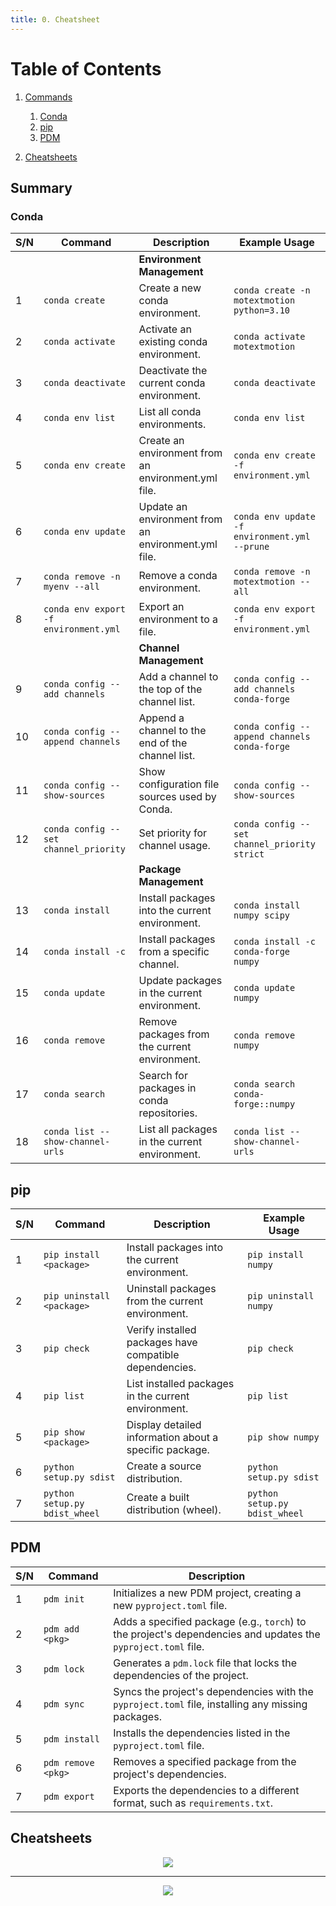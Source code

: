 ```yaml
---
title: 0. Cheatsheet
---
```


# Table of Contents
1. [Commands](#Summary)
    1. [Conda](#conda)
    2. [pip](#pip)
    3. [PDM](#pdm)

2. [Cheatsheets](#cheatsheets)

## Summary
### Conda
| S/N | Command                                | Description                                         | Example Usage                                |
| --- | ---------------------------------------| --------------------------------------------------- | -------------------------------------------- |
|     |                                        | **Environment Management**                          |                                              |
| 1   | `conda create`                         | Create a new conda environment.                     | `conda create -n motextmotion python=3.10`   |
| 2   | `conda activate`                       | Activate an existing conda environment.             | `conda activate motextmotion`                |
| 3   | `conda deactivate`                     | Deactivate the current conda environment.           | `conda deactivate`                           |
| 4   | `conda env list`                       | List all conda environments.                        | `conda env list`                             |
| 5   | `conda env create`                     | Create an environment from an environment.yml file. | `conda env create -f environment.yml`        |
| 6   | `conda env update`                     | Update an environment from an environment.yml file. | `conda env update -f environment.yml --prune`|
| 7   | `conda remove -n myenv --all`          | Remove a conda environment.                         | `conda remove -n motextmotion --all`         |
| 8   | `conda env export -f environment.yml`  | Export an environment to a file.                    | `conda env export -f environment.yml`        |
|     |                                        | **Channel Management**                              |                                              |
| 9   | `conda config --add channels`          | Add a channel to the top of the channel list.       | `conda config --add channels conda-forge`    |
| 10  | `conda config --append channels`       | Append a channel to the end of the channel list.    | `conda config --append channels conda-forge` |
| 11  | `conda config --show-sources`          | Show configuration file sources used by Conda.      | `conda config --show-sources`                |
| 12  | `conda config --set channel_priority`  | Set priority for channel usage.                     | `conda config --set channel_priority strict` |
|     |                                        | **Package Management**                              |                                              |
| 13  | `conda install`                        | Install packages into the current environment.      | `conda install numpy scipy`                  |
| 14  | `conda install -c`                     | Install packages from a specific channel.           | `conda install -c conda-forge numpy`         |
| 15  | `conda update`                         | Update packages in the current environment.         | `conda update numpy`                         |
| 16  | `conda remove`                         | Remove packages from the current environment.       | `conda remove numpy`                         |
| 17  | `conda search`                         | Search for packages in conda repositories.          | `conda search conda-forge::numpy`            |
| 18  | `conda list --show-channel-urls`       | List all packages in the current environment.       | `conda list --show-channel-urls`             |

## pip
| S/N | Command                                | Description                                              | Example Usage                                |
| --- | ---------------------------------------| -------------------------------------------------------- | -------------------------------------------- |
| 1   | `pip install <package>`                | Install packages into the current environment.           | `pip install numpy`                          |
| 2   | `pip uninstall <package>`              | Uninstall packages from the current environment.         | `pip uninstall numpy`                        |
| 3   | `pip check`                            | Verify installed packages have compatible dependencies.  | `pip check`                                  |
| 4   | `pip list`                             | List installed packages in the current environment.      | `pip list`                                   |
| 5   | `pip show <package>`                   | Display detailed information about a specific package.   | `pip show numpy`                             |
| 6   | `python setup.py sdist`                | Create a source distribution.                            | `python setup.py sdist`                      |
| 7   | `python setup.py bdist_wheel`          | Create a built distribution (wheel).                     | `python setup.py bdist_wheel`                |

## PDM
| S/N | Command          | Description                                                                                                   |
|-----|------------------|---------------------------------------------------------------------------------------------------------------|
| 1   | `pdm init`       | Initializes a new PDM project, creating a new `pyproject.toml` file.                                          |
| 2   | `pdm add <pkg>`  | Adds a specified package (e.g., `torch`) to the project's dependencies and updates the `pyproject.toml` file. |
| 3   | `pdm lock`       | Generates a `pdm.lock` file that locks the dependencies of the project.                                       |
| 4   | `pdm sync`       | Syncs the project's dependencies with the `pyproject.toml` file, installing any missing packages.             |
| 5   | `pdm install`    | Installs the dependencies listed in the `pyproject.toml` file.                                                |
| 6   | `pdm remove <pkg>`| Removes a specified package from the project's dependencies.                                                 |
| 7   | `pdm export`     | Exports the dependencies to a different format, such as `requirements.txt`.                                   |


## Cheatsheets

<div style="text-align: center;">
    <img src="https://preview.redd.it/vp95ne1sq0k31.jpg?width=1920&format=pjpg&auto=webp&s=168c03ef4dae5ea5f5dbe9f913d0a634e4b044a3" style="transform: scale(0.99);">
</div>

---

<div style="text-align: center;">
    <img src="https://imgv2-1-f.scribdassets.com/img/document/500702883/original/f26c37ae5d/1726615882?v=1" style="transform: scale(0.99);">
</div>
